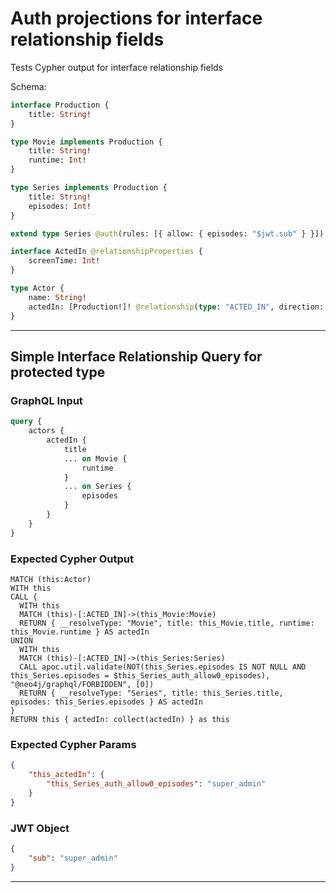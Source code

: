 # Auth projections for interface relationship fields

Tests Cypher output for interface relationship fields

Schema:

```graphql
interface Production {
    title: String!
}

type Movie implements Production {
    title: String!
    runtime: Int!
}

type Series implements Production {
    title: String!
    episodes: Int!
}

extend type Series @auth(rules: [{ allow: { episodes: "$jwt.sub" } }])

interface ActedIn @relationshipProperties {
    screenTime: Int!
}

type Actor {
    name: String!
    actedIn: [Production!]! @relationship(type: "ACTED_IN", direction: OUT, properties: "ActedIn")
}
```

---

## Simple Interface Relationship Query for protected type

### GraphQL Input

```graphql
query {
    actors {
        actedIn {
            title
            ... on Movie {
                runtime
            }
            ... on Series {
                episodes
            }
        }
    }
}
```

### Expected Cypher Output

```cypher
MATCH (this:Actor)
WITH this
CALL {
  WITH this
  MATCH (this)-[:ACTED_IN]->(this_Movie:Movie)
  RETURN { __resolveType: "Movie", title: this_Movie.title, runtime: this_Movie.runtime } AS actedIn
UNION
  WITH this
  MATCH (this)-[:ACTED_IN]->(this_Series:Series)
  CALL apoc.util.validate(NOT(this_Series.episodes IS NOT NULL AND this_Series.episodes = $this_Series_auth_allow0_episodes), "@neo4j/graphql/FORBIDDEN", [0])
  RETURN { __resolveType: "Series", title: this_Series.title, episodes: this_Series.episodes } AS actedIn
}
RETURN this { actedIn: collect(actedIn) } as this
```

### Expected Cypher Params

```json
{
    "this_actedIn": {
        "this_Series_auth_allow0_episodes": "super_admin"
    }
}
```

### JWT Object

```json
{
    "sub": "super_admin"
}
```

---
